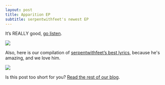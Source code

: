 ```yaml
--- 
layout: post
title: Apparition EP
subtitle: serpentwithfeet's newest EP
--- 
```

It’s REALLY good, [go listen](https://open.spotify.com/album/7FCpNm4l9fNtBeakrvpVf8).

![](https://f4.bcbits.com/img/a3801340988_10.jpg)


Also, here is our compilation of [serpentwithfeet’s best lyrics](https://musicalculinarists.github.io/serpentwithfeet_is_a_genius/), because he's amazing, and we love him.

![](https://paper-attachments.dropbox.com/s_61D63CD98A90131C2BA424A044415CA65ADD508E54186646D38E76BB30C1D2A7_1590882891543_image.png)

Is this post too short for you? [Read the rest of our blog](https://musicalculinarists.github.io/bestoftheblogs/). 


